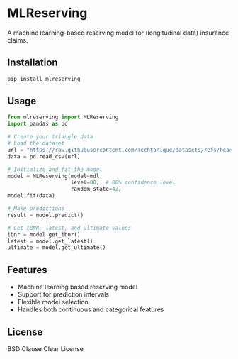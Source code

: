 # MLReserving

A machine learning-based reserving model for (longitudinal data) insurance claims.

## Installation

```bash
pip install mlreserving
```

## Usage

```python
from mlreserving import MLReserving
import pandas as pd

# Create your triangle data
# Load the dataset
url = "https://raw.githubusercontent.com/Techtonique/datasets/refs/heads/main/tabular/triangle/raa.csv"
data = pd.read_csv(url)

# Initialize and fit the model
model = MLReserving(model=mdl,
                    level=80,  # 80% confidence level
                    random_state=42)
model.fit(data)

# Make predictions
result = model.predict()

# Get IBNR, latest, and ultimate values
ibnr = model.get_ibnr()
latest = model.get_latest()
ultimate = model.get_ultimate()
```

## Features

- Machine learning based reserving model
- Support for prediction intervals
- Flexible model selection
- Handles both continuous and categorical features

## License

BSD Clause Clear License
